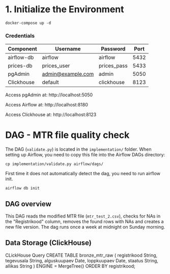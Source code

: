 # 1. Initialize the Environment

```shell
docker-compose up -d
```

### Credentials

| Component    | Username           | Password     | Port  |
|--------------|--------------------|--------------|-------|
| airflow-db   | airflow            | airflow      | 5432  |
| prices-db    | prices_user        | prices_pass  | 5433  |
| pgAdmin      | admin@example.com  | admin        | 5050  |
| Clickhouse   | default            | clickhouse   | 8123  |

Access pgAdmin at:
http://localhost:5050

Access Airflow at:
http://localhost:8180

Access Clickhouse at:
http://localhost:8123

# DAG - MTR file quality check

The DAG (`validate.py`) is located in the `implementation/` folder. When setting up Airflow, you need to copy this file into the Airflow DAGs directory:

`cp implementation/validate.py airflow/dags/`

First time it does not automatically detect the dag, you need to run airflow init.

`airflow db init`


## DAG overview

This DAG reads the modified MTR file (`mtr_test_2.csv`), checks for NAs in the "Registrikood" column, removes the found rows with NAs and creates a new file version. The dag runs once a week at midnight on Sunday morning.

## Data Storage (ClickHouse)  

CLickHouse Query
CREATE TABLE bronze_mtr_raw (
    registrikood String,
    tegevusala String,
    alguskuupaev Date,
    loppkuupaev Date,
    staatus String,
    allikas String
) ENGINE = MergeTree()
ORDER BY registrikood;
